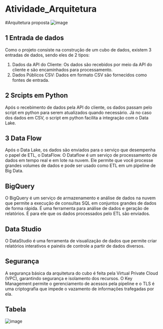 # Atividade_Arquitetura

#Arquitetura proposta
![image](https://github.com/lucasconti888/Atividade_Arquitetura/assets/99270135/dc0018f5-ba95-44c6-88e1-9e0e2eaad346)


## 1 Entrada de dados

Como o projeto consiste na construção de um cubo de dados, existem 3 entradas de dados, sendo eles de 2 tipos:

1.  Dados da API do Cliente: Os dados são recebidos por meio da API do cliente e são encaminhados para processamento.
2.  Dados Públicos CSV: Dados em formato CSV são fornecidos como fontes de entrada.

## 2 Srcipts em Python

Após o recebimento de dados pela API do cliente, os dados passam pelo script em python para serem atualizados quando necessário. Já no caso dos dados em CSV, o script em python facilita a integração com o Data Lake.

## 3 Data Flow

Após o Data Lake, os dados são enviados para o serviço que desempenha o papel de ETL, o DataFlow.
O Dataflow é um serviço de processamento de dados em tempo real e em lote na nuvem. Ele permite que você processe grandes volumes de dados e pode ser usado como ETL em um pipeline de Big Data.

## BigQuery

O BigQuery é um serviço de armazenamento e análise de dados na nuvem que permite a execução de consultas SQL em conjuntos grandes de dados de forma rápida. É uma ferramenta  para análise de dados e geração de relatórios.
É para ele que os dados processados pelo ETL são enviados.

## Data Studio

O DataStudio é uma ferramenta de visualização de dados que permite criar relatórios interativos e painéis de controle a partir de dados diversos.

## Segurança

A segurança básica da arquitetura do cubo é feita pela Virtual Private Cloud (VPC), garantindo segurança e isolamento dos recursos. O Key Management permite o gerenciamento de acessos pela pipeline e o TLS é uma criptografia que impede o vazamento de informações trafegadas por ela.


## Tabela 
![image](https://github.com/lucasconti888/Atividade_Arquitetura/assets/99270135/e3b02f60-96f0-4d89-8cd2-53c06c2006a2)

